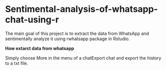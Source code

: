 # Sentimental-analysis-of-whatsapp-chat-using-r
  The main goal of this project is to extract the data from WhatsApp and sentimentally analyze it using rwhatsapp package in Rstudio.

**How extarct data from whatsapp**

Simply choose More in the menu of a chatExport chat and export the history to a txt file.
